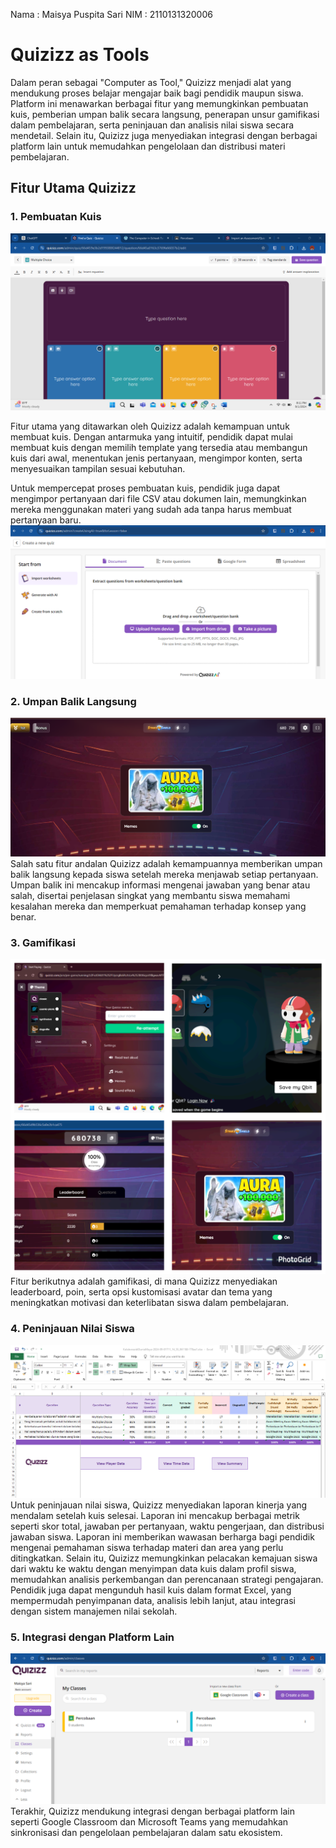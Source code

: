 Nama : Maisya Puspita Sari
NIM  : 2110131320006
# Quizizz as Tools

Dalam peran sebagai "Computer as Tool," Quizizz menjadi alat yang mendukung proses belajar mengajar baik bagi pendidik maupun siswa. Platform ini menawarkan berbagai fitur yang memungkinkan pembuatan kuis, pemberian umpan balik secara langsung, penerapan unsur gamifikasi dalam pembelajaran, serta peninjauan dan analisis nilai siswa secara mendetail. Selain itu, Quizizz juga menyediakan integrasi dengan berbagai platform lain untuk memudahkan pengelolaan dan distribusi materi pembelajaran.

## Fitur Utama Quizizz

### 1. Pembuatan Kuis
![Antarmuka Intuitif Quizizz](./antarmukaQuizizz.png)

Fitur utama yang ditawarkan oleh Quizizz adalah kemampuan untuk membuat kuis. Dengan antarmuka yang intuitif, pendidik dapat mulai membuat kuis dengan memilih template yang tersedia atau membangun kuis dari awal, menentukan jenis pertanyaan, mengimpor konten, serta menyesuaikan tampilan sesuai kebutuhan. 

Untuk mempercepat proses pembuatan kuis, pendidik juga dapat mengimpor pertanyaan dari file CSV atau dokumen lain, memungkinkan mereka menggunakan materi yang sudah ada tanpa harus membuat pertanyaan baru.
![Import File Soal](./importFile.png)

### 2. Umpan Balik Langsung
![Umpan Balik dalam Kuis](./umpanBalik.png)
Salah satu fitur andalan Quizizz adalah kemampuannya memberikan umpan balik langsung kepada siswa setelah mereka menjawab setiap pertanyaan. Umpan balik ini mencakup informasi mengenai jawaban yang benar atau salah, disertai penjelasan singkat yang membantu siswa memahami kesalahan mereka dan memperkuat pemahaman terhadap konsep yang benar.

### 3. Gamifikasi
![Gamifikasi dalam Kuis](./gamifikasi.png)
Fitur berikutnya adalah gamifikasi, di mana Quizizz menyediakan leaderboard, poin, serta opsi kustomisasi avatar dan tema yang meningkatkan motivasi dan keterlibatan siswa dalam pembelajaran.

### 4. Peninjauan Nilai Siswa
![Isi file excel berupa laporan hasil belajar siswa](./excel.png)
Untuk peninjauan nilai siswa, Quizizz menyediakan laporan kinerja yang mendalam setelah kuis selesai. Laporan ini mencakup berbagai metrik seperti skor total, jawaban per pertanyaan, waktu pengerjaan, dan distribusi jawaban siswa. Laporan ini memberikan wawasan berharga bagi pendidik mengenai pemahaman siswa terhadap materi dan area yang perlu ditingkatkan. Selain itu, Quizizz memungkinkan pelacakan kemajuan siswa dari waktu ke waktu dengan menyimpan data kuis dalam profil siswa, memudahkan analisis perkembangan dan perencanaan strategi pengajaran. Pendidik juga dapat mengunduh hasil kuis dalam format Excel, yang mempermudah penyimpanan data, analisis lebih lanjut, atau integrasi dengan sistem manajemen nilai sekolah.

### 5. Integrasi dengan Platform Lain
![Integrasi dengan platform lain](./integrasiQuiziz.png)
Terakhir, Quizizz mendukung integrasi dengan berbagai platform lain seperti Google Classroom dan Microsoft Teams yang memudahkan sinkronisasi dan pengelolaan pembelajaran dalam satu ekosistem.
